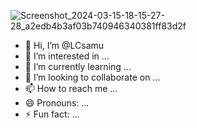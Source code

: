 ![Screenshot_2024-03-15-18-15-27-28_a2edb4b3af03b740946340381ff83d2f](https://github.com/LCsamu/LCsamu/assets/163825634/f8959c56-48dd-42c0-a2f0-304f606a188f)
- 👋 Hi, I’m @LCsamu
- 👀 I’m interested in ...
- 🌱 I’m currently learning ...
- 💞️ I’m looking to collaborate on ...
- 📫 How to reach me ...
- 😄 Pronouns: ...
- ⚡ Fun fact: ...

<!---
LCsamu/LCsamu is a ✨ special ✨ repository because its `README.md` (this file) appears on your GitHub profile.
You can click the Preview link to take a look at your changes.
--->
